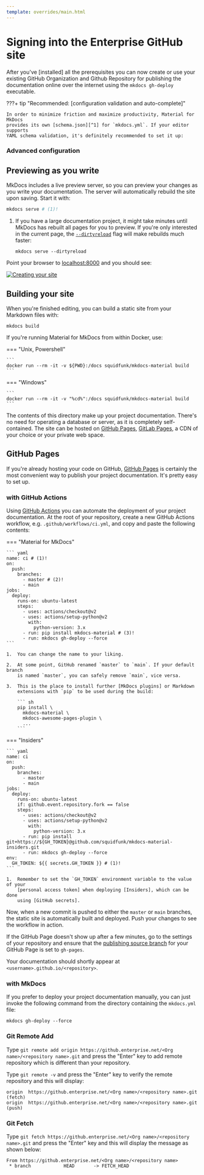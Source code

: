 ```yaml
---
template: overrides/main.html
---
```


# Signing into the Enterprise GitHub site

After you've [installed] all the prerequisites you can now create or use your existing GitHub Organization and Github Repository for publishing the documentation online over the internet using the `mkdocs gh-deploy` executable. 

???+ tip "Recommended: [configuration validation and auto-complete]"

    In order to minimize friction and maximize productivity, Material for MkDocs 
    provides its own [schema.json][^1] for `mkdocs.yml`. If your editor supports
    YAML schema validation, it's definitely recommended to set it up:

    

### Advanced configuration




## Previewing as you write

MkDocs includes a live preview server, so you can preview your changes as you
write your documentation. The server will automatically rebuild the site upon
saving. Start it with:

``` sh
mkdocs serve # (1)!
```

1.  If you have a large documentation project, it might take minutes until
    MkDocs has rebuilt all pages for you to preview. If you're only interested
    in the current page, the [`--dirtyreload`][--dirtyreload] flag will make
    rebuilds much faster:

    ```
    mkdocs serve --dirtyreload
    ```

Point your browser to [localhost:8000][live preview] and you should see:

[![Creating your site]][Creating your site]

  [--dirtyreload]: https://www.mkdocs.org/about/release-notes/#support-for-dirty-builds-990
  [live preview]: http://localhost:8000
  [Creating your site]: assets/screenshots/creating-your-site.png

## Building your site

When you're finished editing, you can build a static site from your Markdown
files with:

```
mkdocs build
```

If you're running Material for MkDocs from within Docker, use:

=== "Unix, Powershell"

    ```
    docker run --rm -it -v ${PWD}:/docs squidfunk/mkdocs-material build
    ```

=== "Windows"

    ```
    docker run --rm -it -v "%cd%":/docs squidfunk/mkdocs-material build
    ```

The contents of this directory make up your project documentation. There's no
need for operating a database or server, as it is completely self-contained.
The site can be hosted on [GitHub Pages], [GitLab Pages], a CDN of your choice
or your private web space.

  [GitHub Pages]: publishing-your-site.md#github-pages
  [GitLab pages]: publishing-your-site.md#gitlab-pages


## GitHub Pages

If you're already hosting your code on GitHub, [GitHub Pages] is certainly
the most convenient way to publish your project documentation. It's pretty easy to set up.

  [GitHub Pages]: https://pages.github.enterprise.net/

### with GitHub Actions

Using [GitHub Actions] you can automate the deployment of your project
documentation. At the root of your repository, create a new GitHub Actions
workflow, e.g. `.github/workflows/ci.yml`, and copy and paste the following
contents:

=== "Material for MkDocs"

    ``` yaml
    name: ci # (1)!
    on:
      push:
        branches:
          - master # (2)!
          - main
    jobs:
      deploy:
        runs-on: ubuntu-latest
        steps:
          - uses: actions/checkout@v2
          - uses: actions/setup-python@v2
            with:
              python-version: 3.x
          - run: pip install mkdocs-material # (3)!
          - run: mkdocs gh-deploy --force
    ```

    1.  You can change the name to your liking. 

    2.  At some point, GitHub renamed `master` to `main`. If your default branch
        is named `master`, you can safely remove `main`, vice versa.

    3.  This is the place to install further [MkDocs plugins] or Markdown
        extensions with `pip` to be used during the build:

        ``` sh
        pip install \
          mkdocs-material \
          mkdocs-awesome-pages-plugin \
          ...
        ```

=== "Insiders"

    ``` yaml
    name: ci
    on:
      push:
        branches:
          - master
          - main
    jobs:
      deploy:
        runs-on: ubuntu-latest
        if: github.event.repository.fork == false
        steps:
          - uses: actions/checkout@v2
          - uses: actions/setup-python@v2
            with:
              python-version: 3.x
          - run: pip install git+https://${GH_TOKEN}@github.com/squidfunk/mkdocs-material-insiders.git
          - run: mkdocs gh-deploy --force
    env:
      GH_TOKEN: ${{ secrets.GH_TOKEN }} # (1)!
    ```

    1.  Remember to set the `GH_TOKEN` environment variable to the value of your
        [personal access token] when deploying [Insiders], which can be done
        using [GitHub secrets].

Now, when a new commit is pushed to either the `master` or `main` branches,
the static site is automatically built and deployed. Push your changes to see
the workflow in action.

If the GitHub Page doesn't show up after a few minutes, go to the settings of
your repository and ensure that the [publishing source branch] for your GitHub
Page is set to `gh-pages`.

Your documentation should shortly appear at `<username>.github.io/<repository>`.

  [GitHub Actions]: https://github.com/features/actions
  [MkDocs plugins]: https://github.com/mkdocs/mkdocs/wiki/MkDocs-Plugins
  [personal access token]: https://docs.github.com/en/github/authenticating-to-github/creating-a-personal-access-token
  [Insiders]: insiders/index.md
  [GitHub secrets]: https://docs.github.com/en/actions/configuring-and-managing-workflows/creating-and-storing-encrypted-secrets
  [publishing source branch]: https://docs.github.com/en/pages/getting-started-with-github-pages/configuring-a-publishing-source-for-your-github-pages-site

### with MkDocs

If you prefer to deploy your project documentation manually, you can just invoke
the following command from the directory containing the `mkdocs.yml` file:

```
mkdocs gh-deploy --force
```

### Git Remote Add

 Type `git remote add origin https://github.enterprise.net/<Org name>/<repository name>.git` and press the "Enter" key to add remote repository which is different than your repository.

 Type `git remote -v` and press the "Enter" key to verify the remote repository and this will display:

```
origin  https://github.enterprise.net/<Org name>/<repository name>.git (fetch)
origin  https://github.enterprise.net/<Org name>/<repository name>.git (push)
```

### Git Fetch

Type `git fetch https://github.enterprise.net/<Org name>/<repository name>.git` and press the "Enter" key and this will display the message as shown below:
``` 
From https://github.enterprise.net/<Org name>/<repository name>
 * branch            HEAD       -> FETCH_HEAD
```